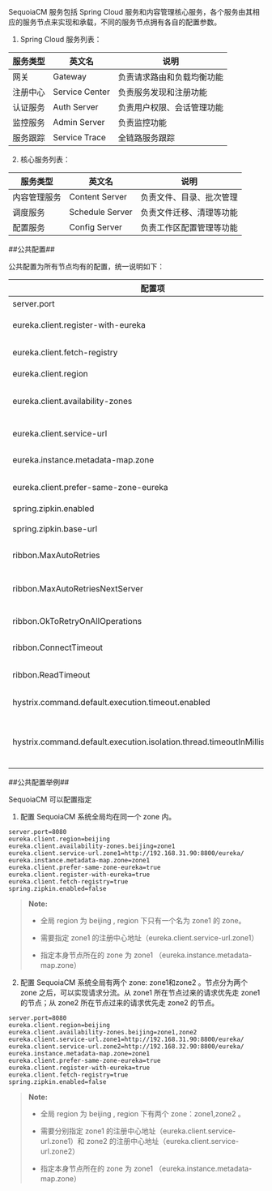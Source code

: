 SequoiaCM 服务包括 Spring Cloud 服务和内容管理核心服务，各个服务由其相应的服务节点来实现和承载，不同的服务节点拥有各自的配置参数。

1. Spring Cloud 服务列表：

 |服务类型|英文名             | 说明                       |
 |--------|------------------ |----------------------------| 
 |网关    | Gateway           |负责请求路由和负载均衡功能  |
 |注册中心| Service Center    |负责服务发现和注册功能      |
 |认证服务| Auth Server       |负责用户权限、会话管理功能  |
 |监控服务| Admin Server      |负责监控功能                |
 |服务跟踪| Service Trace     |全链路服务跟踪              |

2. 核心服务列表：

 |服务类型    |英文名             | 说明                       |
 |------------|------------------ |----------------------------|
 |内容管理服务| Content Server    |负责文件、目录、批次管理    |
 |调度服务    | Schedule Server   |负责文件迁移、清理等功能    |
 |配置服务    | Config Server     |负责工作区配置管理等功能    |

##公共配置##

公共配置为所有节点均有的配置，统一说明如下：

|配置项       |类型   |说明                           |
|-------------|-------|-------------------------------|
|server.port|num|节点的对外提供服务的端口号|
|eureka.client.register-with-eureka|boolean|是否将本节点注册至服务中心，默认值：false|
|eureka.client.fetch-registry|boolean|本节点是否从注册中心获取其它节点的注册信息，默认值：false|
|eureka.client.region|str|此实例所在的区域|
|eureka.client.availability-zones|str|配置region下可用zone，如：zone1,zone2，表示region下有两个可用zone|
|eureka.client.service-url|str|配置zone的注册中心地址，如：http://192.168.31.90:8800/eureka/|
|eureka.instance.metadata-map.zone|str|注册到服务中心时，向其它实例描述自身所属的zone|
|eureka.client.prefer-same-zone-eureka|boolean|是否优先向同一个zone的服务中心注册，默认值：true|
|spring.zipkin.enabled|boolean|是否开启服务跟踪，默认 false|
|spring.zipkin.base-url|str|配置服务跟踪节点的地址，如：http://192.168.31.90:8890|
|ribbon.MaxAutoRetries|num|对同一个实例请求的最大重试次数（不包括第一次），默认值：0|
|ribbon.MaxAutoRetriesNextServer|num|请求失败时，更换下一个实例进行重试，该参数表示最大更换次数（不包含第一个实例），默认值：1|
|ribbon.OkToRetryOnAllOperations|boolean|是否所有请求都进行重试，默认值：false|
|ribbon.ConnectTimeout|num|使用Ribbon时的连接建立超时时间，默认值：2000，单位：ms|
|ribbon.ReadTimeout|num|使用Ribbon时的读超时，默认值：5000，单位：ms|
|hystrix.command.default.execution.timeout.enabled|boolean|设置HystrixCommand.run()的执行是否有超时限制，默认值：true
|hystrix.command.default.execution.isolation.thread.timeoutInMilliseconds|num|调用者等待命令执行的超时时间，超过此时间，HystrixCommand被标记为TIMEOUT，并执行fallback逻辑，默认值：1000，单位：ms|

##公共配置举例##

SequoiaCM 可以配置指定

1. 配置 SequoiaCM 系统全局均在同一个 zone 内。

 ```
server.port=8080
eureka.client.region=beijing
eureka.client.availability-zones.beijing=zone1
eureka.client.service-url.zone1=http://192.168.31.90:8800/eureka/
eureka.instance.metadata-map.zone=zone1
eureka.client.prefer-same-zone-eureka=true
eureka.client.register-with-eureka=true
eureka.client.fetch-registry=true
spring.zipkin.enabled=false
 ```

 > **Note:**
 >
 > * 全局 region 为 beijing , region 下只有一个名为 zone1 的 zone。
 >
 > * 需要指定 zone1 的注册中心地址（eureka.client.service-url.zone1）
 >
 > * 指定本身节点所在的 zone 为 zone1 （eureka.instance.metadata-map.zone）

2. 配置 SequoiaCM 系统全局有两个 zone: zone1和zone2 。节点分为两个 zone 之后，可以实现请求分流。从 zone1 所在节点过来的请求优先走 zone1 的节点；从 zone2 所在节点过来的请求优先走 zone2 的节点。

 ```
server.port=8080
eureka.client.region=beijing
eureka.client.availability-zones.beijing=zone1,zone2
eureka.client.service-url.zone1=http://192.168.31.90:8800/eureka/
eureka.client.service-url.zone2=http://192.168.32.90:8800/eureka/
eureka.instance.metadata-map.zone=zone1
eureka.client.prefer-same-zone-eureka=true
eureka.client.register-with-eureka=true
eureka.client.fetch-registry=true
spring.zipkin.enabled=false
 ```

 > **Note:**
 >
 > * 全局 region 为 beijing , region 下有两个 zone：zone1,zone2 。
 >
 > * 需要分别指定 zone1 的注册中心地址（eureka.client.service-url.zone1）和 zone2 的注册中心地址（eureka.client.service-url.zone2）
 >
 > * 指定本身节点所在的 zone 为 zone1 （eureka.instance.metadata-map.zone）
